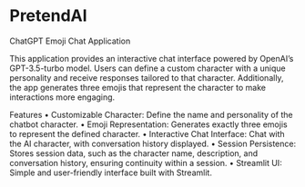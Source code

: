 # PretendAI

ChatGPT Emoji Chat Application

This application provides an interactive chat interface powered by OpenAI’s GPT-3.5-turbo model. Users can define a custom character with a unique personality and receive responses tailored to that character. Additionally, the app generates three emojis that represent the character to make interactions more engaging.

Features
	•	Customizable Character: Define the name and personality of the chatbot character.
	•	Emoji Representation: Generates exactly three emojis to represent the defined character.
	•	Interactive Chat Interface: Chat with the AI character, with conversation history displayed.
	•	Session Persistence: Stores session data, such as the character name, description, and conversation history, ensuring continuity within a session.
	•	Streamlit UI: Simple and user-friendly interface built with Streamlit.
